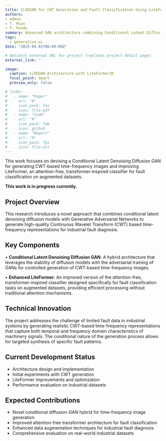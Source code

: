 ```yaml
---
title: CLDDGAN for CWT Generation and Fault Classification Using LiteFormer2D
authors:
- admin
- T. Mian
- P. Kundu
summary: Advanced GAN architecture combining Conditional Latent Diffusion Denoising with Continuous Wavelet Transform generation for enhanced fault classification in industrial systems.
tags:
  - generative-ai
date: "2025-04-01T00:00:00Z"

# Optional external URL for project (replaces project detail page).
external_link: ''

image:
  caption: CLDDGAN Architecture with LiteFormer2D
  focal_point: Smart
  preview_only: false

# links:
#   - name: "Paper"
#     url: "#"
#     icon_pack: fas
#     icon: file-pdf
#   - name: "Code"
#     url: "#"
#     icon_pack: fab
#     icon: github
#   - name: "Report"
#     url: "#"
#     icon_pack: fas
#     icon: file-alt
---
```


This work focuses on devising a Conditional Latent Denoising Diffusion GAN for generating CWT-based time-frequency images and improving LiteFormer, an attention-free, transformer-inspired classifier for fault classification on augmented datasets.

**This work is in progress currently.**

## Project Overview

This research introduces a novel approach that combines conditional latent denoising diffusion models with Generative Adversarial Networks to generate high-quality Continuous Wavelet Transform (CWT) based time-frequency representations for industrial fault diagnosis.

## Key Components

• **Conditional Latent Denoising Diffusion GAN**: A hybrid architecture that leverages the stability of diffusion models with the adversarial training of GANs for controlled generation of CWT-based time-frequency images.

• **Enhanced LiteFormer**: An improved version of the attention-free, transformer-inspired classifier designed specifically for fault classification tasks on augmented datasets, providing efficient processing without traditional attention mechanisms.

## Technical Innovation

The project addresses the challenge of limited fault data in industrial systems by generating realistic CWT-based time-frequency representations that capture both temporal and frequency domain characteristics of machinery signals. The conditional nature of the generation process allows for targeted synthesis of specific fault patterns.

## Current Development Status

- Architecture design and implementation
- Initial experiments with CWT generation
- LiteFormer improvements and optimization
- Performance evaluation on industrial datasets

## Expected Contributions

- Novel conditional diffusion-GAN hybrid for time-frequency image generation
- Improved attention-free transformer architecture for fault classification
- Enhanced data augmentation techniques for industrial fault diagnosis
- Comprehensive evaluation on real-world industrial datasets
